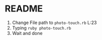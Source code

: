 # README

1. Change File path to `photo-touch.rb` L:23
2. Typing `ruby photo-touch.rb`
3. Wait and done
